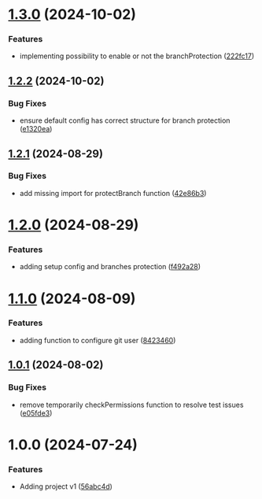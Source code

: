 # [1.3.0](https://github.com/Daitzyx/simplify/compare/v1.2.2...v1.3.0) (2024-10-02)


### Features

* implementing possibility to enable or not the branchProtection ([222fc17](https://github.com/Daitzyx/simplify/commit/222fc176ddea0603e3355209e28124f4ebb14c62))

## [1.2.2](https://github.com/Daitzyx/simplify/compare/v1.2.1...v1.2.2) (2024-10-02)


### Bug Fixes

* ensure default config has correct structure for branch protection ([e1320ea](https://github.com/Daitzyx/simplify/commit/e1320ea1f509d83692dc4d988df5bf7a5b5ad3f5))

## [1.2.1](https://github.com/Daitzyx/simplify/compare/v1.2.0...v1.2.1) (2024-08-29)


### Bug Fixes

* add missing import for protectBranch function ([42e86b3](https://github.com/Daitzyx/simplify/commit/42e86b3fcb9d5705229ef3cc623068c0c381e1db))

# [1.2.0](https://github.com/Daitzyx/simplify/compare/v1.1.0...v1.2.0) (2024-08-29)


### Features

* adding setup config and branches protection ([f492a28](https://github.com/Daitzyx/simplify/commit/f492a28990396b2683c4a38a9fc2c986d31ef700))

# [1.1.0](https://github.com/Daitzyx/simplify/compare/v1.0.1...v1.1.0) (2024-08-09)


### Features

* adding function to configure git user ([8423460](https://github.com/Daitzyx/simplify/commit/84234603d2d4be6e60f3d4a1116f1b801b774822))

## [1.0.1](https://github.com/Daitzyx/simplify/compare/v1.0.0...v1.0.1) (2024-08-02)


### Bug Fixes

* remove temporarily checkPermissions function to resolve test issues ([e05fde3](https://github.com/Daitzyx/simplify/commit/e05fde3f700cf76c8a0518bd40b2a829b46c686a))

# 1.0.0 (2024-07-24)


### Features

* Adding project v1 ([56abc4d](https://github.com/Daitzyx/simplify/commit/56abc4dc4a02e794c4560fdda68ff4d43fca209e))
